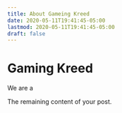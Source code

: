 ```yaml
---
title: About Gameing Kreed
date: 2020-05-11T19:41:45-05:00
lastmod: 2020-05-11T19:41:45-05:00
draft: false
---
```


# Gaming Kreed

We are a 

<!--more-->

The remaining content of your post.
